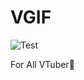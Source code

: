 # VGIF

![Test](https://github.com/i544c/vgif/workflows/Test/badge.svg?branch=master)

For All VTuber🙏
